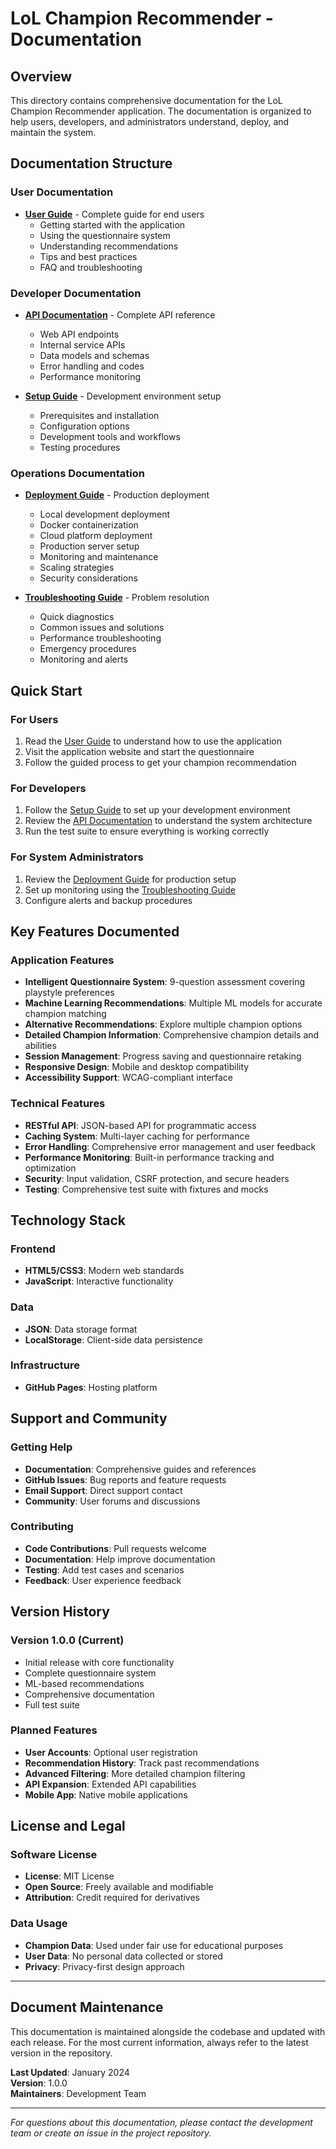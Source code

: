 # LoL Champion Recommender - Documentation

## Overview

This directory contains comprehensive documentation for the LoL Champion Recommender application. The documentation is organized to help users, developers, and administrators understand, deploy, and maintain the system.

## Documentation Structure

### User Documentation

- **[User Guide](user_guide.md)** - Complete guide for end users
  - Getting started with the application
  - Using the questionnaire system
  - Understanding recommendations
  - Tips and best practices
  - FAQ and troubleshooting

### Developer Documentation

- **[API Documentation](api_documentation.md)** - Complete API reference
  - Web API endpoints
  - Internal service APIs
  - Data models and schemas
  - Error handling and codes
  - Performance monitoring

- **[Setup Guide](setup_guide.md)** - Development environment setup
  - Prerequisites and installation
  - Configuration options
  - Development tools and workflows
  - Testing procedures

### Operations Documentation

- **[Deployment Guide](deployment_guide.md)** - Production deployment
  - Local development deployment
  - Docker containerization
  - Cloud platform deployment
  - Production server setup
  - Monitoring and maintenance
  - Scaling strategies
  - Security considerations

- **[Troubleshooting Guide](troubleshooting_guide.md)** - Problem resolution
  - Quick diagnostics
  - Common issues and solutions
  - Performance troubleshooting
  - Emergency procedures
  - Monitoring and alerts

## Quick Start

### For Users
1. Read the [User Guide](user_guide.md) to understand how to use the application
2. Visit the application website and start the questionnaire
3. Follow the guided process to get your champion recommendation

### For Developers
1. Follow the [Setup Guide](setup_guide.md) to set up your development environment
2. Review the [API Documentation](api_documentation.md) to understand the system architecture
3. Run the test suite to ensure everything is working correctly

### For System Administrators
1. Review the [Deployment Guide](deployment_guide.md) for production setup
2. Set up monitoring using the [Troubleshooting Guide](troubleshooting_guide.md)
3. Configure alerts and backup procedures

## Key Features Documented

### Application Features
- **Intelligent Questionnaire System**: 9-question assessment covering playstyle preferences
- **Machine Learning Recommendations**: Multiple ML models for accurate champion matching
- **Alternative Recommendations**: Explore multiple champion options
- **Detailed Champion Information**: Comprehensive champion details and abilities
- **Session Management**: Progress saving and questionnaire retaking
- **Responsive Design**: Mobile and desktop compatibility
- **Accessibility Support**: WCAG-compliant interface

### Technical Features
- **RESTful API**: JSON-based API for programmatic access
- **Caching System**: Multi-layer caching for performance
- **Error Handling**: Comprehensive error management and user feedback
- **Performance Monitoring**: Built-in performance tracking and optimization
- **Security**: Input validation, CSRF protection, and secure headers
- **Testing**: Comprehensive test suite with fixtures and mocks

## Technology Stack

### Frontend
- **HTML5/CSS3**: Modern web standards
- **JavaScript**: Interactive functionality

### Data
- **JSON**: Data storage format
- **LocalStorage**: Client-side data persistence

### Infrastructure
- **GitHub Pages**: Hosting platform

## Support and Community

### Getting Help
- **Documentation**: Comprehensive guides and references
- **GitHub Issues**: Bug reports and feature requests
- **Email Support**: Direct support contact
- **Community**: User forums and discussions

### Contributing
- **Code Contributions**: Pull requests welcome
- **Documentation**: Help improve documentation
- **Testing**: Add test cases and scenarios
- **Feedback**: User experience feedback

## Version History

### Version 1.0.0 (Current)
- Initial release with core functionality
- Complete questionnaire system
- ML-based recommendations
- Comprehensive documentation
- Full test suite

### Planned Features
- **User Accounts**: Optional user registration
- **Recommendation History**: Track past recommendations
- **Advanced Filtering**: More detailed champion filtering
- **API Expansion**: Extended API capabilities
- **Mobile App**: Native mobile applications

## License and Legal

### Software License
- **License**: MIT License
- **Open Source**: Freely available and modifiable
- **Attribution**: Credit required for derivatives

### Data Usage
- **Champion Data**: Used under fair use for educational purposes
- **User Data**: No personal data collected or stored
- **Privacy**: Privacy-first design approach

---

## Document Maintenance

This documentation is maintained alongside the codebase and updated with each release. For the most current information, always refer to the latest version in the repository.

**Last Updated**: January 2024  
**Version**: 1.0.0  
**Maintainers**: Development Team

---

*For questions about this documentation, please contact the development team or create an issue in the project repository.*